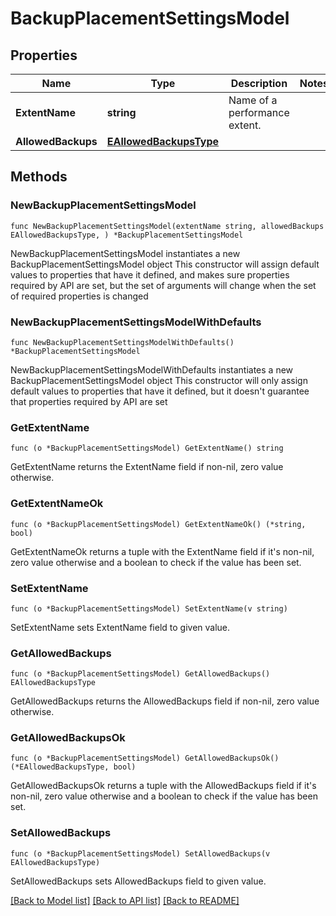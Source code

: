 # BackupPlacementSettingsModel

## Properties

Name | Type | Description | Notes
------------ | ------------- | ------------- | -------------
**ExtentName** | **string** | Name of a performance extent. | 
**AllowedBackups** | [**EAllowedBackupsType**](EAllowedBackupsType.md) |  | 

## Methods

### NewBackupPlacementSettingsModel

`func NewBackupPlacementSettingsModel(extentName string, allowedBackups EAllowedBackupsType, ) *BackupPlacementSettingsModel`

NewBackupPlacementSettingsModel instantiates a new BackupPlacementSettingsModel object
This constructor will assign default values to properties that have it defined,
and makes sure properties required by API are set, but the set of arguments
will change when the set of required properties is changed

### NewBackupPlacementSettingsModelWithDefaults

`func NewBackupPlacementSettingsModelWithDefaults() *BackupPlacementSettingsModel`

NewBackupPlacementSettingsModelWithDefaults instantiates a new BackupPlacementSettingsModel object
This constructor will only assign default values to properties that have it defined,
but it doesn't guarantee that properties required by API are set

### GetExtentName

`func (o *BackupPlacementSettingsModel) GetExtentName() string`

GetExtentName returns the ExtentName field if non-nil, zero value otherwise.

### GetExtentNameOk

`func (o *BackupPlacementSettingsModel) GetExtentNameOk() (*string, bool)`

GetExtentNameOk returns a tuple with the ExtentName field if it's non-nil, zero value otherwise
and a boolean to check if the value has been set.

### SetExtentName

`func (o *BackupPlacementSettingsModel) SetExtentName(v string)`

SetExtentName sets ExtentName field to given value.


### GetAllowedBackups

`func (o *BackupPlacementSettingsModel) GetAllowedBackups() EAllowedBackupsType`

GetAllowedBackups returns the AllowedBackups field if non-nil, zero value otherwise.

### GetAllowedBackupsOk

`func (o *BackupPlacementSettingsModel) GetAllowedBackupsOk() (*EAllowedBackupsType, bool)`

GetAllowedBackupsOk returns a tuple with the AllowedBackups field if it's non-nil, zero value otherwise
and a boolean to check if the value has been set.

### SetAllowedBackups

`func (o *BackupPlacementSettingsModel) SetAllowedBackups(v EAllowedBackupsType)`

SetAllowedBackups sets AllowedBackups field to given value.



[[Back to Model list]](../README.md#documentation-for-models) [[Back to API list]](../README.md#documentation-for-api-endpoints) [[Back to README]](../README.md)


